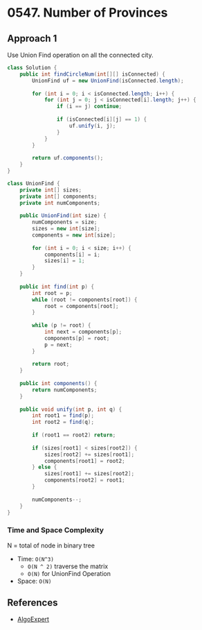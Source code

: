 # 0547. Number of Provinces

## Approach 1
Use Union Find operation on all the connected city.

```java
class Solution {
    public int findCircleNum(int[][] isConnected) {
        UnionFind uf = new UnionFind(isConnected.length);
        
        for (int i = 0; i < isConnected.length; i++) {
            for (int j = 0; j < isConnected[i].length; j++) {
                if (i == j) continue;
                
                if (isConnected[i][j] == 1) {
                    uf.unify(i, j);
                }
            }
        }
        
        return uf.components();
    }
}

class UnionFind {
    private int[] sizes;
    private int[] components;
    private int numComponents;
    
    public UnionFind(int size) {
        numComponents = size;
        sizes = new int[size];
        components = new int[size];
        
        for (int i = 0; i < size; i++) {
            components[i] = i;
            sizes[i] = 1;
        }
    }
    
    public int find(int p) {
        int root = p;
        while (root != components[root]) {
            root = components[root];
        }
        
        while (p != root) {
            int next = components[p];
            components[p] = root;
            p = next;
        }
        
        return root;
    }
    
    public int components() {
        return numComponents;
    }
    
    public void unify(int p, int q) {
        int root1 = find(p);
        int root2 = find(q);
        
        if (root1 == root2) return;
        
        if (sizes[root1] < sizes[root2]) {
            sizes[root2] += sizes[root1];
            components[root1] = root2;
        } else {
            sizes[root1] += sizes[root2];
            components[root2] = root1;
        }
        
        numComponents--;
    }
}
```

### Time and Space Complexity
N = total of node in binary tree
- Time: `O(N^3)`
    - `O(N ^ 2)` traverse the matrix
    - `O(N)` for UnionFind Operation
- Space: `O(N)`

## References
- [AlgoExpert](https://www.algoexpert.io/questions/Binary%20Tree%20Diameter)